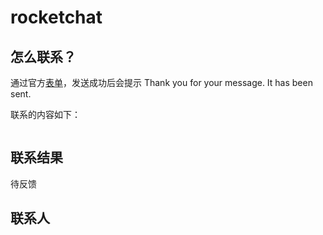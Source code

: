 # rocketchat

## 怎么联系？

通过官方[表单](https://opencv.org/contact-us/)，发送成功后会提示 Thank you for your message. It has been sent.  

联系的内容如下：  

```
```

## 联系结果

待反馈

## 联系人

```
```
